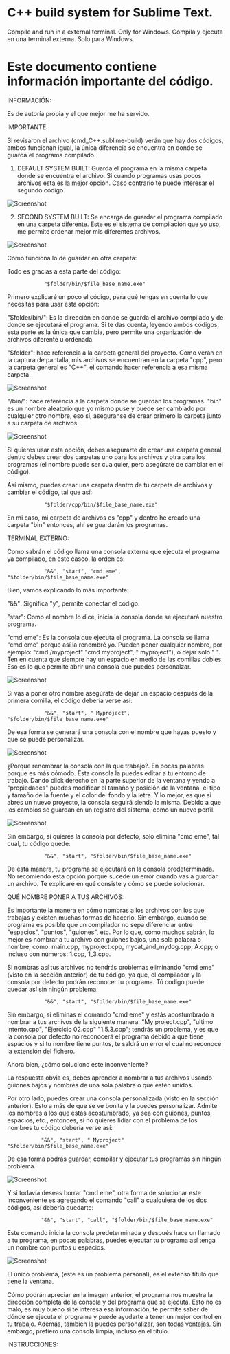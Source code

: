 # C++ build system for Sublime Text.

Compile and run in a external terminal. Only for Windows.
Compila y ejecuta en una terminal externa. Solo para Windows.

# Este documento contiene información importante del código.

INFORMACIÓN:

Es de autoría propia y el que mejor me ha servido.

IMPORTANTE:

Si revisaron el archivo (cmd_C++.sublime-build) verán que hay dos códigos, ambos funcionan igual, la única diferencia se encuentra en donde se guarda el programa compilado.

1. DEFAULT SYSTEM BUILT:
Guarda el programa en la misma carpeta donde se encuentra el archivo. Si cuando programas usas pocos archivos está es la mejor opción. Caso contrario te puede interesar el segundo código.

![Screenshot](Screenshots/1.png)

2. SECOND SYSTEM BUILT:
Se encarga de guardar el programa compilado en una carpeta diferente. Este es el sistema de compilación que yo uso, me permite ordenar mejor mis diferentes archivos.

![Screenshot](Screenshots/2.png)

Cómo funciona lo de guardar en otra carpeta:

Todo es gracias a esta parte del código:

                "$folder/bin/$file_base_name.exe"
Primero explicaré un poco el código, para qué tengas en cuenta lo que necesitas para usar esta opción:

"$folder/bin/": Es la dirección en donde se guarda el archivo compilado y de donde se ejecutará el programa. Si te das cuenta, leyendo ambos códigos, esta parte es la única que cambia, pero permite una organización de archivos diferente u ordenada.

"$folder": hace referencia a la carpeta general del proyecto. Como verán en la captura de pantalla, mis archivos se encuentran en la carpeta "cpp", pero la carpeta general es "C++", el comando hacer referencia a esa misma carpeta.

![Screenshot](Screenshots/3.png)

"/bin/": hace referencia a la carpeta donde se guardan los programas. "bin" es un nombre aleatorio que yo mismo puse y puede ser cambiado por cualquier otro nombre, eso sí, aseguranse de crear primero la carpeta junto a su carpeta de archivos.

![Screenshot](Screenshots/4.png)

Si quieres usar esta opción, debes asegurarte de crear una carpeta general, dentro debes crear dos carpetas uno para los archivos y otra para los programas (el nombre puede ser cualquier, pero asegúrate de cambiar en el código).

Así mismo, puedes crear una carpeta dentro de tu carpeta de archivos y cambiar el código, tal que así:

                "$folder/cpp/bin/$file_base_name.exe"
    
En mi caso, mi carpeta de archivos es "cpp" y dentro he creado una carpeta "bin" entonces, ahí se guardarán los programas.


TERMINAL EXTERNO:

Como sabrán el código llama una consola externa que ejecuta el programa ya compilado, en este casco, la orden es:

                "&&", "start", "cmd eme", "$folder/bin/$file_base_name.exe"
Bien, vamos explicando lo más importante:

"&&": Significa "y", permite conectar el código.

"star": Como el nombre lo dice, inicia la consola donde se ejecutará nuestro programa.

"cmd eme": Es la consola que ejecuta el programa. La consola se llama "cmd eme" porque así la renombré yo. Pueden poner cualquier nombre, por ejemplo: "cmd /myproject" "cmd myproject", " myproject"), o dejar solo " ". Ten en cuenta que siempre hay un espacio en medio de las comillas dobles. Eso es lo que permite abrir una consola que puedes personalzar. 

![Screenshot](Screenshots/5.png)

Si vas a poner otro nombre asegúrate de dejar un espacio después de la primera comilla, el código debería verse así:

                "&&", "start", " Myproject", "$folder/bin/$file_base_name.exe"
                
De esa forma se generará una consola con el nombre que hayas puesto y que se puede personalizar.

![Screenshot](Screenshots/6.png)

¿Porque renombrar la consola con la que trabajo?.
En pocas palabras porque es más cómodo. Esta consola la puedes editar a tu entorno de trabajo. 
Dando click derecho en la parte superior de la ventana y yendo a "propiedades" puedes modificar el tamaño y posición de la ventana, el tipo y tamaño de la fuente y el color del fondo y la letra. Y lo mejor, es que si abres un nuevo proyecto, la consola seguirá siendo la misma. Debido a que los cambios se guardan en un registro del sistema, como un nuevo perfil.

![Screenshot](Screenshots/7.png)

Sin embargo, si quieres la consola por defecto, solo elimina "cmd eme", tal cual, tu código quede:

                "&&", "start", "$folder/bin/$file_base_name.exe"

De esta manera, tu programa se ejecutará en la consola predeterminada. No recomiendo esta opción porque sucede un error cuando vas a guardar un archivo.
Te explicaré en qué consiste y cómo se puede solucionar.

QUÉ NOMBRE PONER A TUS ARCHIVOS:

Es importante la manera en cómo nombras a los archivos con los que trabajas y existen muchas formas de hacerlo. Sin embargo, cuando se programa es posible que un compilador no sepa diferenciar entre "espacios", "puntos", "guiones", etc. Por lo que, cómo muchos sabrán, lo mejor es nombrar a tu archivo con guiones bajos, una sola palabra o nombre, como: main.cpp, myproject.cpp, mycat_and_mydog.cpp, A.cpp; o incluso con números: 1.cpp, 1_3.cpp.

Si nombras así tus archivos no tendrás problemas eliminando "cmd eme" (visto en la sección anterior) de tu código, ya que, el compilador y la consola por defecto podrán reconocer tu programa. Tú codigo puede quedar así sin ningún problema.
    
                "&&", "start", "$folder/bin/$file_base_name.exe"

Sin embargo, si eliminas el comando "cmd eme" y estás acostumbrado a nombrar a tus archivos de la siguiente manera: "My project.cpp", "ultimo intento.cpp", "Ejercicio 02.cpp" "1.5.3.cpp"; tendrás un problema, y es que la consola por defecto no reconocerá el programa debido a que tiene espacios y si tu nombre tiene puntos, te saldrá un error el cual no reconoce la extensión del fichero.

Ahora bien, ¿cómo soluciono este inconveniente?

La respuesta obvia es, debes aprender a nombrar a tus archivos usando guiones bajos y nombres de una sola palabra o que estén unidos.

Por otro lado, puedes crear una consola personalizada (visto en la sección anterior). Esto a más de que se ve bonita y la puedes personalizar. Admite los nombres a los que estás acostumbrado, ya sea con guiones, puntos, espacios, etc., entonces, si no quieres lidiar con el problema de los nombres tu código debería verse así:
               
               "&&", "start", " Myproject" "$folder/bin/$file_base_name.exe"
               
De esa forma podrás guardar, compilar y ejecutar tus programas sin ningún problema.

![Screenshot](Screenshots/8.png)

Y si todavía deseas borrar "cmd eme", otra forma de solucionar este inconveniente es agregando el comando "call" a cualquiera de los dos códigos, así debería quedarte:

               "&&", "start", "call", "$folder/bin/$file_base_name.exe"

Este comando inicia la consola predeterminada y después hace un llamado a tu programa, en pocas palabras, puedes ejecutar tu programa así tenga un nombre con puntos u espacios.

![Screenshot](Screenshots/9.png)

El único problema, (este es un problema personal), es el extenso título que tiene la ventana.

Cómo podrán apreciar en la imagen anterior, el programa nos muestra la dirección completa de la consola y del programa que se ejecuta. Esto no es malo, es muy bueno si te interesa esa información, te permite saber de dónde se ejecuta el programa y puede ayudarte a tener un mejor control en tu trabajo. Además, también la puedes personalizar, son todas ventajas. Sin embargo, prefiero una consola limpia, incluso en el título.

INSTRUCCIONES:


